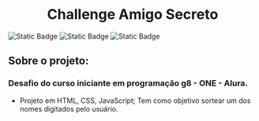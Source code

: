 <h1 align="center"> Challenge Amigo Secreto </h1>

![Static Badge](https://img.shields.io/badge/HTML-blue) ![Static Badge](https://img.shields.io/badge/CSS-GREEN)  ![Static Badge](https://img.shields.io/badge/JavaScript-yellow)

<h2>Sobre o projeto: </h2>

<h3> Desafio do curso iniciante em programação g8 - ONE - Alura. </h3>

* Projeto em HTML, CSS, JavaScript; Tem como objetivo sortear um dos nomes digitados pelo usuário.
 


 
